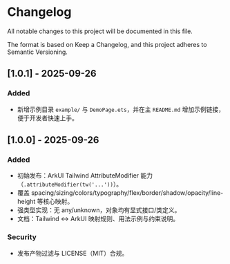 # Changelog

All notable changes to this project will be documented in this file.

The format is based on Keep a Changelog, and this project adheres to Semantic Versioning.

## [1.0.1] - 2025-09-26
### Added
- 新增示例目录 `example/` 与 `DemoPage.ets`，并在主 `README.md` 增加示例链接，便于开发者快速上手。

## [1.0.0] - 2025-09-26
### Added
- 初始发布：ArkUI Tailwind AttributeModifier 能力（`.attributeModifier(tw('...'))`）。
- 覆盖 spacing/sizing/colors/typography/flex/border/shadow/opacity/line-height 等核心映射。
- 强类型实现：无 any/unknown，对象均有显式接口/类定义。
- 文档：Tailwind ↔ ArkUI 映射规则、用法示例与约束说明。

### Security
- 发布产物过滤与 LICENSE（MIT）合规。
